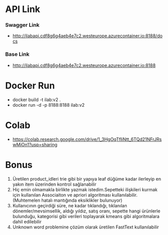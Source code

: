 # API Link
### Swagger Link
- http://ilabapi.cdf8g6g4aeb4e7c2.westeurope.azurecontainer.io:8188/docs
### Base Link
- http://ilabapi.cdf8g6g4aeb4e7c2.westeurope.azurecontainer.io:8188

# Docker Run

- docker build -t ilab:v2 .
- docker run -d -p 8188:8188 ilab:v2

# Colab
- https://colab.research.google.com/drive/1_3HgOqTfliNtt_6TQd21NFrJRswMiOn1?usp=sharing

# Bonus

1.   Üretilen product_idleri trie gibi bir yapıya leaf düğüme kadar ilerleyip en yakın item üzerinden kontrol sağlanabilir
2.   Hiç emin olmamakla birlikte yazmak istedim.Sepetteki ilişkileri kurmak için kullanılan Associaiton ve apriori algoritması kullanılabilir.(Muhtemelen hatalı mantığında eksiklikler bulunuyor)
3.   Kullanıcının geçirdiği süre, ne kadar tıklandığı, tıklanılan dönemler/mevsimsellik, aldığı yıldız, satış oranı, sepette hangi ürünlerle bulunduğu, kategorisi gibi verileri toplayarak kmeans gibi algoritmalara dahil edilebilir
4.   Unknown word problemine çözüm olarak üretilen FastText kullanılabilir

